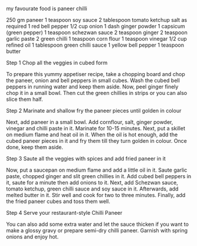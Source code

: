 my favourate food is paneer chilli



250 gm paneer
1 teaspoon soy sauce
2 tablespoon tomato ketchup
salt as required
1 red bell pepper
1/2 cup onion
1 dash ginger powder
1 capsicum (green pepper)
1 teaspoon schezwan sauce
2 teaspoon ginger
2 teaspoon garlic paste
2 green chilli
1 teaspoon corn flour
1 teaspoon vinegar
1/2 cup refined oil
1 tablespoon green chilli sauce
1 yellow bell pepper
1 teaspoon butter



Step 1 Chop all the veggies in cubed form

To prepare this yummy appetiser recipe, 
take a chopping board and chop the paneer, 
onion and bell peppers in small cubes. 
Wash the cubed bell peppers in running water and keep them aside. 
Now, peel ginger finely chop it in a small bowl. 
Then cut the green chillies in strips or you can also slice them half.


Step 2 Marinate and shallow fry the paneer pieces until golden in colour

Next, add paneer in a small bowl. 
Add cornflour, salt, ginger powder, 
vinegar and chilli paste in it. 
Marinate for 10-15 minutes. Next, 
put a skillet on medium flame and heat oil in it.
When the oil is hot enough, 
add the cubed paneer pieces in it and fry them till they turn golden in colour. 
Once done, keep them aside.


Step 3 Saute all the veggies with spices and add fried paneer in it

Now, put a saucepan on medium flame and add a little oil in it. 
Saute garlic paste, chopped ginger and slit green chillies in it. 
Add cubed bell peppers in it, saute for a minute then add onions to it. 
Next, add Schezwan sauce, tomato ketchup, green chilli sauce and soy sauce in it. 
Afterwards, add melted butter in it. Stir well and cook for two to three minutes. 
Finally, add the fried paneer cubes and toss them well.


Step 4 Serve your restaurant-style Chilli Paneer

You can also add some extra water and let the sauce thicken if you want to make a glossy gravy or prepare semi-dry chilli paneer. 
Garnish with spring onions and enjoy hot.